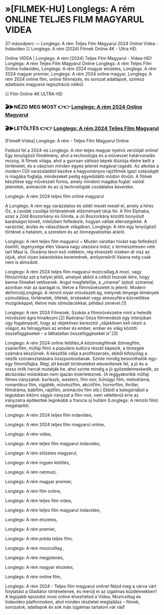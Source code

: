 # »[FILMEK-HU] Longlegs: A rém ONLINE TELJES FILM MAGYARUL VIDEA


37 másodperc — Longlegs: A rém Teljes Film Magyarul 2024 Online Videa - Indavideo ☑ Longlegs: A rém (2024) Filmek Online 4K - Ultra HD.

Online VIDEA | Longlegs: A rém [2024] Teljes Film Magyarul - Videa-HD! Longlegs: A rém Teljes Film Magyarul Online Longlegs: A rém Teljes Film Online Indavideo, Longlegs: A rém 2024 magyar elozetes, Longlegs: A rém 2024 magyar premier, Longlegs: A rém 2024 online magyar, Longlegs: A rém 2024 online film, online filmnézés, és sorozat adatlapok, színész adatbázis magyarul regisztráció nélkül.

☑ Film Online 4K ULTRA-HD

### 🎬▶NÉZD MEG MOST 👉👉 [Longlegs: A rém 2024 Online Magyarul](https://playmov.fun/hu/movie/1226578/Longlegs-A-rem-GITHEB)

### 🎬▶LETÖLTÉS 👉👉 [Longlegs: A rém 2024 Teljes Film Magyarul](https://playmov.fun/hu/movie/1226578/Longlegs-A-rem-GITHEB)

[FilmeK-Videa] Longlegs: A rém - Teljes Film Magyarul Online

Fedezd fel a 2024-es Longlegs: A rém teljes magyar nyelvű verzióját online! Egy lenyűgöző filmélmény, ahol a technológia és a művészet határvonalán mozog. A filmek világa, ahol a gyorsan változó képek illúziója életre kelti a történetet, és a vásznon minden egyes jelenet magával ragadó. Az alkotás a modern CGI varázslatától kezdve a hagyományos rajzfilmek igazi szépségét is magába foglalja, mindezeket pedig egyedülálló módon ötvözi. A filmek készítése egy művészeti forma, amely mindent magába foglal: valódi jelenetek, animációk és az új technológiák csodálatos keveréke.

Longlegs: A rém 2024 teljes film online magyarul

A Longlegs: A rém egy varázslatos és sötét mesét mesél el, amely a híres Óz, a csodák csodája történetének előzményeit tárja fel. A film Elphaba, azaz a Zöld Boszorkány és Glinda, a Jó Boszorkány közötti bonyolult barátságot követi, miközben felfedezik, hogyan váltak ellenségekké. A varázslat, árulás és választások világában, Longlegs: A rém egy lenyűgöző történet a hatalom, a szerelem és az önmegvalósítás áráról.

Longlegs: A rém teljes film magyarul ~ Miután váratlan hívást kap felfedező őseitől, legénysége élén Vaiana nagy utazásra indul, s természetesen vele tart Maui is. Óceánia távol eső vidékein, rég elveszett vizeken át visz az útjuk, ahol olyan kalandokba keverednek, amilyenekről Vaiana még csak nem is álmodott.

Longlegs: A rém 2024 teljes film magyarul mozicsillag,A mozi, vagy filmszínház azt a helyet jelöli, amelyet abból a célból hoznak létre, hogy benne filmeket vetítsenek. Angol megfelelője, a „cinema” (ejtsd: szinema) azonban már az iparágat is, illetve a filmművészetet is jelenti. Modern definíciójLonglegs: A rémint olyan művészeti ág, melynek lényege élmények szimulálása, történetek, ötletek, érzéseket vagy atmoszféra közvetítése mozgóképpel, illetve más stimulációkkal, például zenével.[1]

Longlegs: A rém 2024 Filmezek, Szokás a filmművészetre mint a hetedik művészeti ágra hivatkozni.[2] Radványi Géza filmrendező egy interjúban úgy fogalmazott, hogy az objektíven keresztül „objektíven kell nézni a világot, és felnagyítani az ember és ember, ember és világ közötti összefüggéseket – a láthatatlan összefüggéseket is”.[3]

Longlegs: A rém 2024 online letöltés,A közönségfilmek (tömegfilm, zsánerfilm, műfaji film) a populáris kultúra részét képezik, a tömegek számára készülnek. A készítők célja a profitszerzés, ebből kifolyólag a nézők szórakoztatására összpontosítanak. Szinte mindig besorolhatók egy-egy filmműfajba. Régi, jól bevált történeteket elevenítenek fel, a jó és a rossz örök harcát mutatják be, ahol szinte mindig a jó győzedelmeskedik, az ábrázolási módokban nem igazán kísérleteznek. (A leggyakoribb műfaji filmes irányzatok: burleszk, western, film noir, bűnügyi film, melodráma, romantikus film, vígjáték, művészfilm, akciófilm, horrorfilm, thriller, filmdráma, bábfilm, rajzfilm, animációs film stb.) Ebből a kategóriából a legjobban kitörni vágyó irányzat a film-noir, nem véletlenül erre az irányzatra építkeztek leginkább a francia új hullám (Longlegs: A rémzői film) megalapítói.

Longlegs: A rém 2024 teljes film indavideo,

Longlegs: A rém 2024 teljes film magyarul online,

Longlegs: A rém videa,

Longlegs: A rém teljes film magyarul indavideo,

Longlegs: A rém előzetes magyarul,

Longlegs: A rém ingyen letöltés,

Longlegs: A rém netmozi,

Longlegs: A rém magyar premier,

Longlegs: A rém film online,

Longlegs: A rém teljes film videa,

Longlegs: A rém teljes film magyarul indavideo,

Longlegs: A rém elozetes,

Longlegs: A rém premier,

Longlegs: A rém préda teljes film,

Longlegs: A rém mozicsillag ,

Longlegs: A rém megjelenés,

Longlegs: A rém magyar elozetes,

Longlegs: A rém online film,

Longlegs: A rém 2024 - Teljes film magyarul online! Nézd meg a várva várt folytatást a Gladiátor történetének, és merülj el az izgalmas küzdelmekben! A legújabb epizódot most online élvezheted a Videa, Mozicsillag és Indavideo platformokon, ahol minden részletet megtalálsz – filmek, sorozatok, adatlapok és sok más izgalmas tartalom vár rád!
